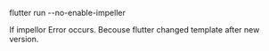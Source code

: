 flutter run --no-enable-impeller

If impellor Error occurs. Becouse flutter changed template after new version.
